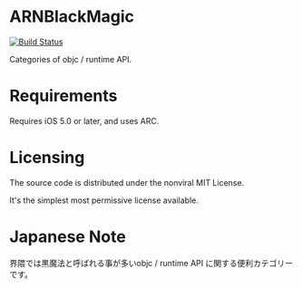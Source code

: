 ARNBlackMagic
=============

[![Build Status](https://travis-ci.org/xxxAIRINxxx/ARNBlackMagic.svg?branch=master)](https://travis-ci.org/xxxAIRINxxx/ARNBlackMagic)

Categories of objc / runtime API.


Requirements
============

Requires iOS 5.0 or later, and uses ARC.


Licensing
============

The source code is distributed under the nonviral MIT License.

 It's the simplest most permissive license available.


Japanese Note
============

界隈では黒魔法と呼ばれる事が多いobjc / runtime API に関する便利カテゴリーです。
